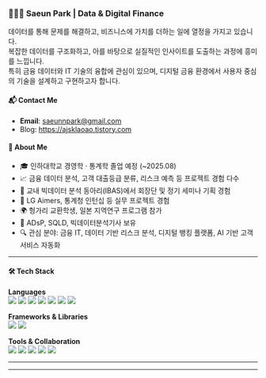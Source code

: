 ### 👩🏻‍💻 Saeun Park | Data & Digital Finance  
데이터를 통해 문제를 해결하고, 비즈니스에 가치를 더하는 일에 열정을 가지고 있습니다.  
복잡한 데이터를 구조화하고, 아를 바탕으로 실질적인 인사이트를 도출하는 과정에 흥미를 느낍니다.   
특히 금융 데이터와 IT 기술의 융합에 관심이 있으며, 디지털 금융 환경에서 사용자 중심의 기술을 설계하고 구현하고자 합니다.  

#### 📬 Contact Me
- **Email**: [saeunnpark@gmail.com](mailto:saeunnpark@gmail.com)
- Blog: https://ajsklaoao.tistory.com


#### 📌 About Me
- 🎓 인하대학교 경영학 · 통계학 졸업 예정 (~2025.08)
- 📈 금융 데이터 분석, 고객 대출등급 분류, 리스크 예측 등 프로젝트 경험 다수
- 🧠 교내 빅데이터 분석 동아리(IBAS)에서 회장단 및 정기 세미나 기획 경험
- 💼 LG Aimers, 통계청 인턴십 등 실무 프로젝트 경험
- 🌍 헝가리 교환학생, 일본 지역연구 프로그램 참가
- 🏅 ADsP, SQLD, 빅데이터분석기사 보유
- 🔍 관심 분야: 금융 IT, 데이터 기반 리스크 분석, 디지털 뱅킹 플랫폼, AI 기반 고객 서비스 자동화
---

#### 🛠️ Tech Stack

**Languages**  
<img src="https://img.shields.io/badge/Python-3776AB?style=flat&logo=Python&logoColor=white"/> <img src="https://img.shields.io/badge/R-276DC3?style=flat&logo=R&logoColor=white"/> <img src="https://img.shields.io/badge/MySQL-4479A1?style=flat&logo=MySQL&logoColor=white"/> <img src="https://img.shields.io/badge/Java-007396?style=flat&logo=OpenJDK&logoColor=white"/> <img src="https://img.shields.io/badge/HTML5-E34F26?style=flat&logo=HTML5&logoColor=white"/> <img src="https://img.shields.io/badge/CSS3-1572B6?style=flat&logo=CSS3&logoColor=white"/> <img src="https://img.shields.io/badge/JavaScript-F7DF1E?style=flat&logo=JavaScript&logoColor=black"/>

**Frameworks & Libraries**  
<img src="https://img.shields.io/badge/Vue.js-4FC08D?style=flat&logo=Vue.js&logoColor=white"/> <img src="https://img.shields.io/badge/Scikit--learn-F7931E?style=flat&logo=Scikit-learn&logoColor=white"/>

**Tools & Collaboration**  
<img src="https://img.shields.io/badge/Notion-000000?style=flat&logo=Notion&logoColor=white"/> <img src="https://img.shields.io/badge/Figma-F24E1E?style=flat&logo=Figma&logoColor=white"/> <img src="https://img.shields.io/badge/GitHub-181717?style=flat&logo=GitHub&logoColor=white"/> <img src="https://img.shields.io/badge/Slack-4A154B?style=flat&logo=Slack&logoColor=white"/> <img src="https://img.shields.io/badge/Git-F05032?style=flat&logo=Git&logoColor=white"/>

---




---

